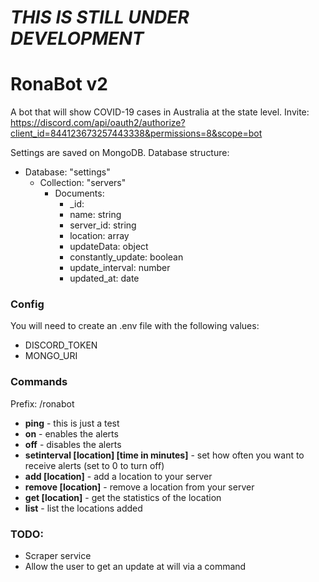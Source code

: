 # ***THIS IS STILL UNDER DEVELOPMENT***

# RonaBot v2
A bot that will show COVID-19 cases in Australia at the state level.
Invite: https://discord.com/api/oauth2/authorize?client_id=844123673257443338&permissions=8&scope=bot
<br>

Settings are saved on MongoDB.
Database structure:
- Database: "settings"
    - Collection: "servers"
        - Documents: 
            - _id: 
            - name: string
            - server_id: string
            - location: array
            - updateData: object
            - constantly_update: boolean
            - update_interval: number
            - updated_at: date

### Config
You will need to create an .env file with the following values:
- DISCORD_TOKEN
- MONGO_URI

### Commands
Prefix: /ronabot
- **ping** - this is just a test
- **on** - enables the alerts
- **off** - disables the alerts
- **setinterval [location] [time in minutes]** - set how often you want to receive alerts (set to 0 to turn off)
- **add [location]** - add a location to your server
- **remove [location]** - remove a location from your server
- **get [location]** - get the statistics of the location
- **list** - list the locations added

### TODO:
- Scraper service
- Allow the user to get an update at will via a command
